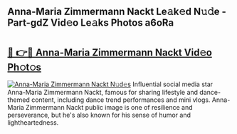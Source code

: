 ## Anna-Maria Zimmermann Nackt Le𝚊k𝚎d N𝚞𝚍e - Part-gdZ Vid𝚎o Le𝚊ks Photos a6oRa

# <h2><a href="http://fb0jaoq.evod.top/?m=Anna-Maria+Zimmermann+Nackt">🔗 👉🔴 Anna-Maria Zimmermann Nackt Vid𝚎o Ph𝚘t𝚘s</a></h2>

[![Anna-Maria Zimmermann Nackt N𝚞d𝚎s](https://i.imgur.com/8V9OHl7.gif)](http://fb0jaoq.evod.top/?m=Anna-Maria+Zimmermann+Nackt)
Influential social media star Anna-Maria Zimmermann Nackt, famous for sharing lifestyle and dance-themed content, including dance trend performances and mini vlogs. Anna-Maria Zimmermann Nackt public image is one of resilience and perseverance, but he's also known for his sense of humor and lightheartedness. 
